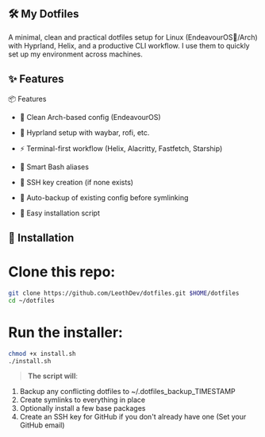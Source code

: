 ## 🛠️ My Dotfiles

A minimal, clean and practical dotfiles setup for Linux (EndeavourOS🚀/Arch) with Hyprland, Helix, and a productive CLI workflow.
I use them to quickly set up my environment across machines.

## ✨ Features

📦 Features
- 🐧 Clean Arch-based config (EndeavourOS)

- 🧩 Hyprland setup with waybar, rofi, etc.

- ⚡ Terminal-first workflow (Helix, Alacritty, Fastfetch, Starship)

- 🧠 Smart Bash aliases

- 🔐 SSH key creation (if none exists)

- 📂 Auto-backup of existing config before symlinking

- 📜 Easy installation script 


## 🚀 Installation

# Clone this repo:
```bash
git clone https://github.com/LeothDev/dotfiles.git $HOME/dotfiles
cd ~/dotfiles
```

# Run the installer:
```bash
chmod +x install.sh
./install.sh
```

> **The script will**:
1. Backup any conflicting dotfiles to ~/.dotfiles_backup_TIMESTAMP
2. Create symlinks to everything in place
3. Optionally install a few base packages
4. Create an SSH key for GitHub if you don't already have one (Set your GitHub email)

